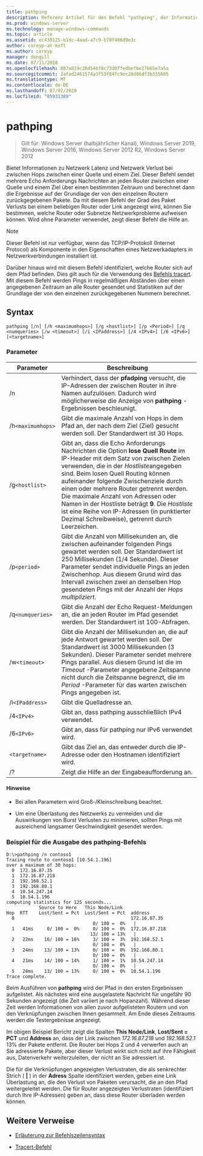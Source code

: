 ```yaml
---
title: pathping
description: Referenz Artikel für den Befehl "pathping", der Informationen zu Netzwerk Latenz und Netzwerk Verlust bei zwischen Hops zwischen einer Quelle und einem Ziel abruft.
ms.prod: windows-server
ms.technology: manage-windows-commands
ms.topic: article
ms.assetid: ec430125-b1dc-4aad-a7c9-b70f486d9e3c
author: coreyp-at-msft
ms.author: coreyp
manager: dongill
ms.date: 07/11/2018
ms.openlocfilehash: 887a819c28d546f8c73d07fedbefbe27b65e7a5a
ms.sourcegitcommit: 2afed2461574a3f53f84fc9ec28d86df3b335685
ms.translationtype: MT
ms.contentlocale: de-DE
ms.lasthandoff: 07/02/2020
ms.locfileid: "85931389"
---
```

# <a name="pathping"></a>pathping

> Gilt für: Windows Server (halbjährlicher Kanal), Windows Server 2019, Windows Server 2016, Windows Server 2012 R2, Windows Server 2012

Bietet Informationen zu Netzwerk Latenz und Netzwerk Verlust bei zwischen Hops zwischen einer Quelle und einem Ziel. Dieser Befehl sendet mehrere Echo Anforderungs Nachrichten an jeden Router zwischen einer Quelle und einem Ziel über einen bestimmten Zeitraum und berechnet dann die Ergebnisse auf der Grundlage der von den einzelnen Routern zurückgegebenen Pakete. Da mit diesem Befehl der Grad des Paket Verlusts bei einem beliebigen Router oder Link angezeigt wird, können Sie bestimmen, welche Router oder Subnetze Netzwerkprobleme aufweisen können. Wird ohne Parameter verwendet, zeigt dieser Befehl die Hilfe an.

> [!NOTE]
> Dieser Befehl ist nur verfügbar, wenn das TCP/IP-Protokoll (Internet Protocol) als Komponente in den Eigenschaften eines Netzwerkadapters in Netzwerkverbindungen installiert ist.
>
> Darüber hinaus wird mit diesem Befehl identifiziert, welche Router sich auf dem Pfad befinden. Dies gilt auch für die Verwendung des [Befehls tracert](tracert.md). Mit diesem Befehl werden Pings in regelmäßigen Abständen über einen angegebenen Zeitraum an alle Router gesendet und Statistiken auf der Grundlage der von den einzelnen zurückgegebenen Nummern berechnet.

## <a name="syntax"></a>Syntax

```
pathping [/n] [/h <maximumhops>] [/g <hostlist>] [/p <Period>] [/q <numqueries> [/w <timeout>] [/i <IPaddress>] [/4 <IPv4>] [/6 <IPv6>][<targetname>]
```

### <a name="parameters"></a>Parameter

| Parameter | Beschreibung |
|--|--|
| /n | Verhindert, dass der **pfadping** versucht, die IP-Adressen der zwischen Router in ihre Namen aufzulösen. Dadurch wird möglicherweise die Anzeige von **pathping** -Ergebnissen beschleunigt. |
| /h`<maximumhops>` | Gibt die maximale Anzahl von Hops in dem Pfad an, der nach dem Ziel (Ziel) gesucht werden soll. Der Standardwert ist 30 Hops. |
| /g`<hostlist>` | Gibt an, dass die Echo Anforderungs Nachrichten die Option **lose Quell Route** im IP-Header mit dem Satz von zwischen Zielen verwenden, die in der *Hostliste*angegeben sind. Beim losen Quell Routing können aufeinander folgende Zwischenziele durch einen oder mehrere Router getrennt werden. Die maximale Anzahl von Adressen oder Namen in der Hostliste beträgt **9**. Die *Hostliste* ist eine Reihe von IP-Adressen (in punktierter Dezimal Schreibweise), getrennt durch Leerzeichen. |
| /p`<period>` | Gibt die Anzahl von Millisekunden an, die zwischen aufeinander folgenden Pings gewartet werden soll. Der Standardwert ist 250 Millisekunden (1/4 Sekunde). Dieser Parameter sendet individuelle Pings an jeden Zwischenhop. Aus diesem Grund wird das Intervall zwischen zwei an denselben Hop gesendeten Pings mit der Anzahl der *Hops multipliziert.* |
| /q`<numqueries>` | Gibt die Anzahl der Echo Request-Meldungen an, die an jeden Router im Pfad gesendet werden. Der Standardwert ist 100-Abfragen. |
| /w`<timeout>` | Gibt die Anzahl der Millisekunden an, die auf jede Antwort gewartet werden soll. Der Standardwert ist 3000 Millisekunden (3 Sekunden). Dieser Parameter sendet mehrere Pings parallel. Aus diesem Grund ist die im *Timeout* -Parameter angegebene Zeitspanne nicht durch die Zeitspanne begrenzt, die im *Period* -Parameter für das warten zwischen Pings angegeben ist. |
| /i`<IPaddress>` | Gibt die Quelladresse an. |
| /4`<IPv4>` | Gibt an, dass pathping ausschließlich IPv4 verwendet. |
| /6`<IPv6>` | Gibt an, dass für pathping nur IPv6 verwendet wird. |
| `<targetname>` | Gibt das Ziel an, das entweder durch die IP-Adresse oder den Hostnamen identifiziert wird. |
| /? | Zeigt die Hilfe an der Eingabeaufforderung an. |

#### <a name="remarks"></a>Hinweise

- Bei allen Parametern wird Groß-/Kleinschreibung beachtet.

- Um eine Überlastung des Netzwerks zu vermeiden und die Auswirkungen von Burst Verlusten zu minimieren, sollten Pings mit ausreichend langsamer Geschwindigkeit gesendet werden.

### <a name="example-of-the-pathping-command-output"></a>Beispiel für die Ausgabe des pathping-Befehls

```
D:\>pathping /n contoso1
Tracing route to contoso1 [10.54.1.196]
over a maximum of 30 hops:
  0  172.16.87.35
  1  172.16.87.218
  2  192.168.52.1
  3  192.168.80.1
  4  10.54.247.14
  5  10.54.1.196
computing statistics for 125 seconds...
            Source to Here   This Node/Link
Hop  RTT    Lost/Sent = Pct  Lost/Sent = Pct  address
  0                                           172.16.87.35
                                0/ 100 =  0%   |
  1   41ms     0/ 100 =  0%     0/ 100 =  0%  172.16.87.218
                               13/ 100 = 13%   |
  2   22ms    16/ 100 = 16%     3/ 100 =  3%  192.168.52.1
                                0/ 100 =  0%   |
  3   24ms    13/ 100 = 13%     0/ 100 =  0%  192.168.80.1
                                0/ 100 =  0%   |
  4   21ms    14/ 100 = 14%     1/ 100 =  1%  10.54.247.14
                                0/ 100 =  0%   |
  5   24ms    13/ 100 = 13%     0/ 100 =  0%  10.54.1.196
Trace complete.
```

Beim Ausführen von **pathping** wird der Pfad in den ersten Ergebnissen aufgelistet. Als nächstes wird eine ausgelastete Nachricht für ungefähr 90 Sekunden angezeigt (die Zeit variiert je nach Hopanzahl). Während dieser Zeit werden Informationen von allen zuvor aufgelisteten Routern und von den Verknüpfungen zwischen Ihnen gesammelt. Am Ende dieses Zeitraums werden die Testergebnisse angezeigt.

Im obigen Beispiel Bericht zeigt die Spalten **This Node/Link**, **Lost/Sent = PCT** und **Address** an, dass der Link zwischen *172.16.87.218* und *192.168.52.1* 13% der Pakete entfernt. Die Router bei Hops 2 und 4 verwerfen auch an Sie adressierte Pakete, aber dieser Verlust wirkt sich nicht auf ihre Fähigkeit aus, Datenverkehr weiterzuleiten, der nicht an Sie adressiert ist.

Die für die Verknüpfungen angezeigten Verlustraten, die als senkrechter Strich ( **|** ) in der **Adress** Spalte identifiziert werden, geben eine Link Überlastung an, die den Verlust von Paketen verursacht, die an den Pfad weitergeleitet werden. Die für Router angezeigten Verlustraten (identifiziert durch Ihre IP-Adressen) geben an, dass diese Router überladen werden können.

## <a name="additional-references"></a>Weitere Verweise

- [Erläuterung zur Befehlszeilensyntax](command-line-syntax-key.md)

- [Tracert-Befehl](tracert.md)
